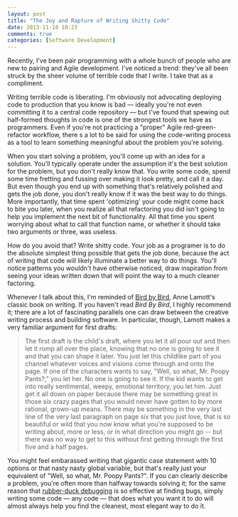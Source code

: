 ```yaml
---
layout: post
title: "The Joy and Rapture of Writing Shitty Code"
date: 2013-11-18 10:23
comments: true
categories: [Software Development]
---
```


Recently, I've been pair programming with a whole bunch of people who are new to pairing and Agile development. I've noticed a trend: they've all been struck by the sheer volume of terrible code that I write. I take that as a compliment.

Writing terrible code is liberating. I'm obviously not advocating deploying code to production that you know is bad — ideally you're not even committing it to a central code repository — but I've found that spewing out half-formed thoughts in code is one of the strongest tools we have as programmers. Even if you're not practicing a "proper" Agile red-green-refactor workflow, there s a lot to be said for using the code-writing process as a tool to learn something meaningful about the problem you're solving.

When you start solving a problem, you'll come up with an idea for a solution. You'll typically operate under the assumption it's the best solution for the problem, but you don't really know that. You write some code, spend some time fretting and fussing over making it look pretty, and call it a day.  But even though you end up with something that's relatively polished and gets the job done, you don't really know if it was the best way to do things. More importantly, that time spent 'optimizing' your code might come back to bite you later, when you realize all that refactoring you did isn't going to help you implement the next bit of functionality. All that time you spent worrying about what to call that function name, or whether it should take two arguments or three, was useless.

How do you avoid that? Write shitty code. Your job as a programer is to do the absolute simplest thing possible that gets the job done, because the act of writing that code will likely illuminate a better way to do things. You'll notice patterns you wouldn't have otherwise noticed, draw inspiration from seeing your ideas written down that will point the way to a much cleaner factoring.

Whenever I talk about this, I'm reminded of [Bird by Bird](http://www.amazon.com/Bird-Some-Instructions-Writing-Life/dp/0385480016), Anne Lamott's classic book on writing. If you haven't read *Bird By Bird*, I highly recommend it; there are a lot of fascinating parallels one can draw between the creative writing process and building software. In particular, though, Lamott makes a very familiar argument for first drafts:

> The first draft is the child's draft, where you let it all pour out and then let it romp all over the place, knowing that no one is going to see it and that you can shape it later. You just let this childlike part of you channel whatever voices and visions come through and onto the page. If one of the characters wants to say, "Well, so what, Mr. Poopy Pants?," you let her. No one is going to see it. If the kid wants to get into really sentimental, weepy, emotional territory, you let him. Just get it all down on paper because there may be something great in those six crazy pages that you would never have gotten to by more rational, grown-up means. There may be something in the very last line of the very last paragraph on page six that you just love, that is so beautiful or wild that you now know what you're supposed to be writing about, more or less, or in what direction you might go -- but there was no way to get to this without first getting through the first five and a half pages.

You might feel embarassed writing that gigantic case statement with 10 options or that nasty nasty global variable, but that's really just your equivalent of "Well, so what, Mr. Poopy Pants?". If you can clearly describe a problem, you're often more than halfway towards solving it; for the same reason that [rubber-duck debugging](http://en.wikipedia.org/wiki/Rubber_duck_debugging) is so effective at finding bugs, simply writing some code — any code — that does what you want it to do will almost always help you find the cleanest, most elegant way to do it.

